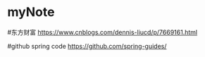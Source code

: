 # myNote
#东方财富
https://www.cnblogs.com/dennis-liucd/p/7669161.html

#github spring code
https://github.com/spring-guides/

#
